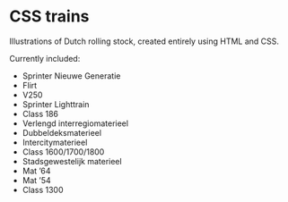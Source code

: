 # CSS trains
Illustrations of Dutch rolling stock, created entirely using HTML and CSS.

Currently included:
* Sprinter Nieuwe Generatie
* Flirt
* V250
* Sprinter Lighttrain
* Class 186
* Verlengd interregiomaterieel
* Dubbeldeksmaterieel
* Intercitymaterieel
* Class 1600/1700/1800
* Stadsgewestelijk materieel
* Mat ’64
* Mat ’54
* Class 1300
